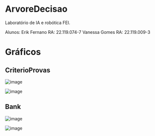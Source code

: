 # ArvoreDecisao

Laboratório de IA e robótica FEI.

Alunos: Erik Fernano RA: 22.119.074-7
Vanessa Gomes RA: 22.119.009-3


# Gráficos

## CriterioProvas
![image](https://user-images.githubusercontent.com/70040215/157566265-30e9d909-229a-400c-85d5-ae0ddf729534.png)

![image](https://user-images.githubusercontent.com/70040215/157566300-24e390c1-68e8-442b-acf0-3adb26ec2935.png)


## Bank
![image](https://user-images.githubusercontent.com/70040215/157566410-eda76119-6e5b-430a-b4e7-7b618b01590c.png)

![image](https://user-images.githubusercontent.com/70040215/157566558-4224ef0d-2c4c-40d3-943b-9aeaa9229a42.png)
